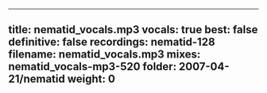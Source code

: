 
---
title: nematid_vocals.mp3
vocals: true
best: false
definitive: false
recordings: nematid-128
filename: nematid_vocals.mp3
mixes: nematid_vocals-mp3-520
folder: 2007-04-21/nematid
weight: 0
---
